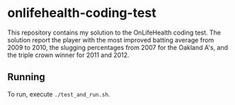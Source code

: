 onlifehealth-coding-test
========================

This repository contains my solution to the OnLifeHealth coding test.
The solution report the player with the most improved batting average from 2009 to 2010,
the slugging percentages from 2007 for the Oakland A's, and the triple crown winner for 2011 and 2012.

Running
-------

To run, execute `./test_and_run.sh`.
